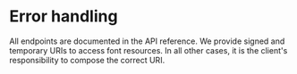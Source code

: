 # Error handling

All endpoints are documented in the API reference. We provide signed and temporary URIs to access font resources. In all other cases, it is the client's responsibility to compose the correct URI.
